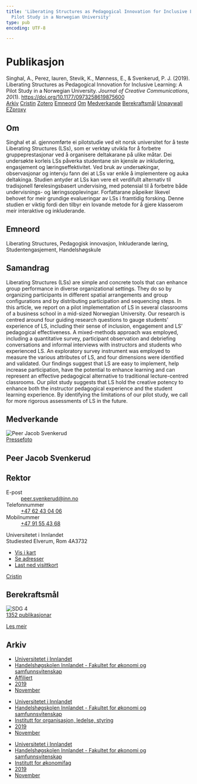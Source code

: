 ```yaml
---
title: 'Liberating Structures as Pedagogical Innovation for Inclusive Learning: A
  Pilot Study in a Norwegian University'
type: pub
encoding: UTF-8

---
```

<h1>Publikasjon</h1>
<article id="csl-bib-container-VCKJWV6W" class="csl-bib-container">
  <div class="csl-bib-body"> <div class="csl-entry">Singhal, A., Perez, lauren, Stevik, K., Mønness, E., &#38; Svenkerud, P. J. (2019). Liberating Structures as Pedagogical Innovation for Inclusive Learning: A Pilot Study in a Norwegian University. <i>Journal of Creative Communications</i>, <i>20</i>(1). <a href="https://doi.org/10.1177/0973258619875600">https://doi.org/10.1177/0973258619875600</a></div> </div>
  <div class="csl-bib-buttons">
    <a href="#taxonomy-article-VCKJWV6W" alt="archive" class="csl-bib-button">Arkiv</a>
    <a href="https://app.cristin.no/results/show.jsf?id=1747027" alt="Cristin" class="csl-bib-button">Cristin</a>
    <a href="http://zotero.org/groups/5881554/items/VCKJWV6W" alt="Zotero" class="csl-bib-button">Zotero</a>
    <a href="#keywords-article-VCKJWV6W" alt="keywords" class="csl-bib-button">Emneord</a>
    <a href="#about-article-VCKJWV6W" alt="about_pub" class="csl-bib-button">Om</a>
    <a href="#contributors-article-VCKJWV6W" alt="contributors" class="csl-bib-button">Medverkande</a>
    <a href="#sdg-article-VCKJWV6W" alt="sdg" class="csl-bib-button">Berekraftsmål</a>
    <a href="https://brage.inn.no/inn-xmlui/bitstream/11250/2645362/4/Singhal%20et%20al%202019.pdf" alt="Unpaywall" class="csl-bib-button">Unpaywall</a>
    <a href="https://brage.inn.no/inn-xmlui/bitstream/11250/2645362/4/Singhal%20et%20al%202019.pdf" alt="EZproxy" class="csl-bib-button">EZproxy</a>
  </div>
  <div id="csl-bib-meta-container-VCKJWV6W"></div>
</article>
<div id="csl-bib-meta-VCKJWV6W" class="csl-bib-meta">
  <article id="about-article-VCKJWV6W" class="about_pub-article">
    <h1>Om</h1>
    Singhal et al. gjennomførte ei pilotstudie ved eit norsk universitet for å teste Liberating Structures (LSs), som er verktøy utvikla for å forbetre gruppeprestasjonar ved å organisere deltakarane på ulike måtar. Dei undersøkte korleis LSs påverka studentane sin kjensle av inkludering, engasjement og læringseffektivitet. Ved bruk av undersøkingar, observasjonar og intervju fann dei at LSs var enkle å implementere og auka deltakinga. Studien antyder at LSs kan vere eit verdifullt alternativ til tradisjonell førelesingsbasert undervising, med potensial til å forbetre både undervisnings- og læringsopplevingar. Forfattarane påpeiker likevel behovet for meir grundige evalueringar av LSs i framtidig forsking. Denne studien er viktig fordi den tilbyr ein lovande metode for å gjere klasserom meir interaktive og inkluderande.
  </article>
  <article id="keywords-article-VCKJWV6W" class="keywords-article">
    <h1>Emneord</h1>
    Liberating Structures, Pedagogisk innovasjon, Inkluderande læring, Studentengasjement, Handelshøgskule
  </article>
  <article id="abstract-article-VCKJWV6W" class="abstract-article">
    <h1>Samandrag</h1>
    Liberating Structures (LSs) are simple and concrete tools that can enhance group performance in diverse 
organizational settings. They do so by organizing participants in different spatial arrangements and group 
configurations and by distributing participation and sequencing steps. In this article, we report on a pilot 
implementation of LS in several classrooms of a business school in a mid-sized Norwegian University. Our 
research is centred around four guiding research questions to gauge students’ experience of LS, including 
their sense of inclusion, engagement and LS’ pedagogical effectiveness. A mixed-methods approach was 
employed, including a quantitative survey, participant observation and debriefing conversations and 
informal interviews with instructors and students who experienced LS. An exploratory survey instrument 
was employed to measure the various attributes of LS, and four dimensions were identified and validated. 
Our findings suggest that LS are easy to implement, help increase participation, have the potential to 
enhance learning and can represent an effective pedagogical alternative to traditional lecture-centred 
classrooms. Our pilot study suggests that LS hold the creative potency to enhance both the instructor 
pedagogical experience and the student learning experience. By identifying the limitations of our pilot 
study, we call for more rigorous assessments of LS in the future.
  </article>
  <article id="contributors-article-VCKJWV6W" class="contributors-article">
    <h1>Medverkande</h1>
    <div class="personas"> <div class="vrtx-hinn-person-card"> <div class="photo"> <img src="https://www.inn.no/bilder-ansatte/peer-jacob-svenkerud.jpg" alt="Peer Jacob Svenkerud" loading="lazy"><div class="pressPhoto"> <a href="https://www.inn.no/pressebilder-ansatte/peer-jacob-svenkerud.jpg" target="_blank"> Pressefoto </a> </div> </div> <div class="info"> <hgroup><h1>Peer Jacob Svenkerud</h1> <h2>Rektor</h2> </hgroup><dl> <dt>E-post</dt> <dd> <a href="mailto:peer.svenkerud@inn.no">peer.svenkerud@inn.no</a> </dd> <dt>Telefonnummer</dt> <dd><a href="tel:+4762430406"> +47 62 43 04 06 </a></dd> <dt>Mobilnummer</dt> <dd><a href="tel:+4791554368"> +47 91 55 43 68 </a></dd> </dl> <p> Universitetet i Innlandet<br> Studiested Elverum, Rom 4A3732 </p> <ul class="vrtx-hinn-links"> <li><a href="https://www.google.com/maps?q=60.88065,11.53734">Vis i kart</a></li> <li><a href="https://www.inn.no/finn-en-ansatt/peer-svenkerud.html#vrtx-hinn-addresses">Se adresser</a></li> <li><a href="https://www.inn.no/finn-en-ansatt/peer-svenkerud.html?vrtx=vcf">Last ned visittkort</a></li> </ul> </div> </div> <a href="https://app.cristin.no/persons/show.jsf?id=559002" alt="Cristin URL" class="personas-cristin">Cristin</a> </div>
  </article>
  <article id="sdg-article-VCKJWV6W" class="sdg-article">
    <h1>Berekraftsmål</h1>
    <div class="sdg-container"><div id="sdg4" class="sdg">
        <img src="{{< params subfolder >}}images/sdg/sdg04_nn.png" class="image" alt="SDG 4">
        <div class="sdg-overlay">
          <a href="{{< params subfolder >}}nn/archive/?sdg=4#archive" class="sdg-publication-count"><span>1352</span> publikasjonar</a>
          <p><a href="https://fn.no/om-fn/fns-baerekraftsmaal/god-utdanning?lang=nno-NO" class="sdg-read-more">Les meir</a></p>
        </div>
      </div></div>
  </article>
  <article id="taxonomy-article-VCKJWV6W" class="taxonomy-article">
    <h1>Arkiv</h1>
    <ul>
      <li><a href="{{< params subfolder >}}nn/archive/?key=3DCRN523">Universitetet i Innlandet</a></li>
      <li><a href="{{< params subfolder >}}nn/archive/?key=DU8Q9LN9">Handelshøgskolen Innlandet - Fakultet for økonomi og samfunnsvitenskap</a></li>
      <li><a href="{{< params subfolder >}}nn/archive/?key=9ESJ3S3Z">Affiliert</a></li>
      <li><a href="{{< params subfolder >}}nn/archive/?key=IVNR329P">2019</a></li>
      <li><a href="{{< params subfolder >}}nn/archive/?key=AHY42FDW">November</a></li>
    </ul>
    <ul>
      <li><a href="{{< params subfolder >}}nn/archive/?key=3DCRN523">Universitetet i Innlandet</a></li>
      <li><a href="{{< params subfolder >}}nn/archive/?key=DU8Q9LN9">Handelshøgskolen Innlandet - Fakultet for økonomi og samfunnsvitenskap</a></li>
      <li><a href="{{< params subfolder >}}nn/archive/?key=4LUWR3ZM">Institutt for organisasjon, ledelse, styring</a></li>
      <li><a href="{{< params subfolder >}}nn/archive/?key=7GQPC2L9">2019</a></li>
      <li><a href="{{< params subfolder >}}nn/archive/?key=FHVDJTFR">November</a></li>
    </ul>
    <ul>
      <li><a href="{{< params subfolder >}}nn/archive/?key=3DCRN523">Universitetet i Innlandet</a></li>
      <li><a href="{{< params subfolder >}}nn/archive/?key=DU8Q9LN9">Handelshøgskolen Innlandet - Fakultet for økonomi og samfunnsvitenskap</a></li>
      <li><a href="{{< params subfolder >}}nn/archive/?key=3IQA89I8">Institutt for økonomifag</a></li>
      <li><a href="{{< params subfolder >}}nn/archive/?key=9V5B7Z44">2019</a></li>
      <li><a href="{{< params subfolder >}}nn/archive/?key=T97FXAK4">November</a></li>
    </ul>
  </article>
</div>
